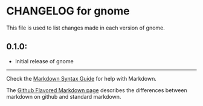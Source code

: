 # CHANGELOG for gnome

This file is used to list changes made in each version of gnome.

## 0.1.0:

* Initial release of gnome

- - - 
Check the [Markdown Syntax Guide](http://daringfireball.net/projects/markdown/syntax) for help with Markdown.

The [Github Flavored Markdown page](http://github.github.com/github-flavored-markdown/) describes the differences between markdown on github and standard markdown.
